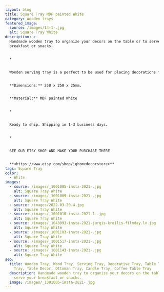 ```yaml
---
layout: blog
title: Square Tray MDF painted White
category: Wooden trays
featured_image:
  source: /images/14-1-.jpg
  alt: Square Tray White
description: >-
  Handmade wooden tray to organize your decors on the table or to serve your
  breakfast or snacks.


  *


  Wooden serving tray is a perfect to be used for placing decorations for any holidays- Easter, Advent time, Christmas. You can use it as a serving tray while you have your breakfast, an ottoman tray in your living room or as a candle or decoration holder on your bedside table. Also perfect housewarming, Birthday or Mother's Day gift.


  **Dimensions:** 250 x 250 x 25mm.


  **Material:** MDF painted White


  *


  Ready to ship. Shipping in 1-3 business days.


  *


  SEE OUR ETSY SHOP AND MAKE YOUR PURCHASE THERE


  **<https://www.etsy.com/shop/ighomedecorstore>**
tags: Square Tray
color:
  - White
images:
  - source: /images/_1001005-insta-2021-.jpg
    alt: Square Tray White
  - source: /images/_1001009-insta-2021-.jpg
    alt: Square Tray White
  - source: /images/2022-03-20-4.jpg
    alt: Square Tray White
  - source: /images/_1001010-insta-2021-1-.jpg
    alt: Square Tray White
  - source: /images/_1043993-insta-2021-jurgis-kreilis-filmday.lv.jpg
    alt: Square Tray White
  - source: /images/_1001183-insta-2021-.jpg
    alt: Square Tray White
  - source: /images/_1001517-insta-2021-.jpg
    alt: Square Tray White
  - source: /images/_1001143-insta-2021-.jpg
    alt: Square Tray White
seo:
  title: Wooden Tray, Wood Tray, Serving Tray, Decorative Tray, Table Tray, Tea
    Tray, Table Decor, Ottoman Tray, Candle Tray, Coffee Table Tray
  description: Handmade wooden tray to organize your decors on the table or to
    serve your breakfast or snacks.
  image: /images/_1001005-insta-2021-.jpg
---
```

